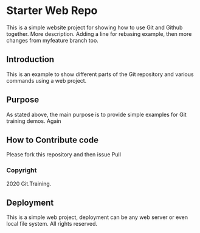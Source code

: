 # Starter Web Repo

This is a simple website project for showing how to use Git and Github together. More description. Adding a line for rebasing example, then more changes from myfeature branch too.

## Introduction
This is an example to show different parts of the Git repository and various commands using a web project.

## Purpose

As stated above, the main purpose is to provide simple examples for Git training demos.  Again

## How to Contribute code

Please fork this repository and then issue Pull

### Copyright

2020 Git.Training.

## Deployment

This is a simple web project, deployment can be any web server or even local file system.  All rights reserved.